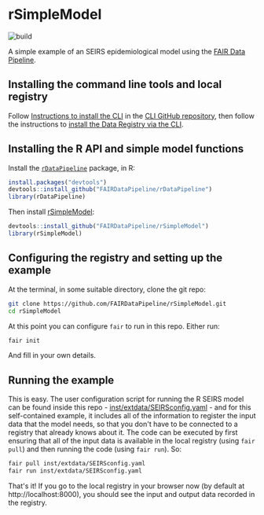 # rSimpleModel

![build](https://github.com/FAIRDataPipeline/rSimpleModel/actions/workflows/test-build.yaml/badge.svg)

A simple example of an SEIRS epidemiological model using the [FAIR Data Pipeline](https://fairdatapipeline.github.io).

## Installing the command line tools and local registry

Follow [Instructions to install the CLI](https://github.com/FAIRDataPipeline/FAIR-CLI#installation) in the [CLI GitHub repository](https://github.com/FAIRDataPipeline/FAIR-CLI), then follow the instructions to [install the Data Registry via the CLI](https://github.com/FAIRDataPipeline/FAIR-CLI#registry).

## Installing the R API and simple model functions

Install the [`rDataPipeline`](https://github.com/FAIRDataPipeline/rDataPipeline) package, in R:

```R
install.packages("devtools")
devtools::install_github("FAIRDataPipeline/rDataPipeline")
library(rDataPipeline)
```

Then install [rSimpleModel](https://github.com/FAIRDataPipeline/rSimpleModel):

```R
devtools::install_github("FAIRDataPipeline/rSimpleModel")
library(rSimpleModel)
```

## Configuring the registry and setting up the example

At the terminal, in some suitable directory, clone the git repo:

```sh
git clone https://github.com/FAIRDataPipeline/rSimpleModel.git
cd rSimpleModel
```

At this point you can configure `fair` to run in this repo. Either run:

```sh
fair init
```

And fill in your own details.

## Running the example

This is easy. The user configuration script for running the R SEIRS model can be found inside this repo - [inst/extdata/SEIRSconfig.yaml](https://raw.githubusercontent.com/FAIRDataPipeline/rSimpleModel/main/inst/extdata/SEIRSconfig.yaml) - and for this self-contained example, it includes all of the information to register the input data that the model needs, so that you don't have to be connected to a registry that already knows about it. The code can be executed by first ensuring that all of the input data is available in the local registry (using `fair pull`) and then running the code (using `fair run`). So:

```sh
fair pull inst/extdata/SEIRSconfig.yaml
fair run inst/extdata/SEIRSconfig.yaml
```

That's it! If you go to the local registry in your browser now (by default at http://localhost:8000), you should see the input and output data recorded in the registry.
